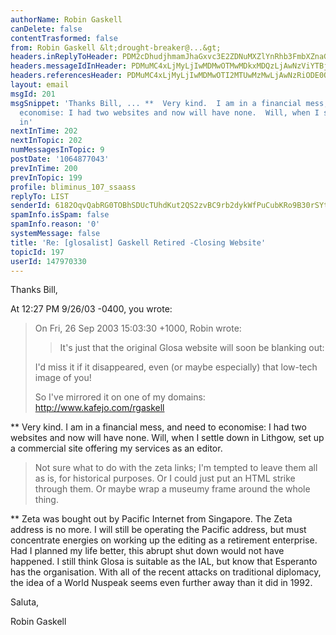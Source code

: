 ```yaml
---
authorName: Robin Gaskell
canDelete: false
contentTrasformed: false
from: Robin Gaskell &lt;drought-breaker@...&gt;
headers.inReplyToHeader: PDM2cDhudjhmamJhaGxvc3E2ZDNuMXZlYnRhb3FmbXZnaGRANGF4LmNvbT4=
headers.messageIdInHeader: PDMuMC4xLjMyLjIwMDMwOTMwMDkxMDQzLjAwNzViYTBjQHBhY2lmaWMubmV0LmF1Pg==
headers.referencesHeader: PDMuMC4xLjMyLjIwMDMwOTI2MTUwMzMwLjAwNzRiODE0QHBhY2lmaWMubmV0LmF1PiA8My4wLjEuMzIuMjAwMzA5MjYxNTAzMzAuMDA3NGI4MTRAcGFjaWZpYy5uZXQuYXU+
layout: email
msgId: 201
msgSnippet: 'Thanks Bill, ... **  Very kind.  I am in a financial mess, and need to
  economise: I had two websites and now will have none.  Will, when I settle down
  in'
nextInTime: 202
nextInTopic: 202
numMessagesInTopic: 9
postDate: '1064877043'
prevInTime: 200
prevInTopic: 199
profile: bliminus_107_ssaass
replyTo: LIST
senderId: 6182OqvQabRG0TOBhSDUcTUhdKut2QS2zvBC9rb2dykWfPuCubKRo9B30rSYtHEAdwqutzXkjkHRUznFxTf2o6TIdPErF0xMajyqgUCm9luyHmgtsw
spamInfo.isSpam: false
spamInfo.reason: '0'
systemMessage: false
title: 'Re: [glosalist] Gaskell Retired -Closing Website'
topicId: 197
userId: 147970330
---
```



Thanks Bill,

At 12:27 PM 9/26/03 -0400, you wrote:
>
>On Fri, 26 Sep 2003 15:03:30 +1000, Robin wrote:
>>It's just that the original Glosa website will soon be blanking out:
>
>I'd miss it if it disappeared,
>even (or maybe especially) that low-tech image of you!
>
>So I've mirrored it on one of my domains: http://www.kafejo.com/rgaskell
>
**  Very kind.  I am in a financial mess, and need to economise: I had two
websites and now will have none.  Will, when I settle down in Lithgow, set
up a commercial site offering my services as an editor.

>Not sure what to do with the zeta links; I'm tempted to leave them all as
is, for historical purposes. Or I could just put an HTML strike through
them.  Or maybe wrap a museumy frame around the whole thing.
>
**  Zeta was bought out by Pacific Internet from Singapore.  The Zeta
address is no more.  I will still be operating the Pacific address, but
must concentrate energies on working up the editing as a retirement
enterprise.  Had I planned my life better, this abrupt shut down would not
have happened.
    I still think Glosa is suitable as the IAL, but know that Esperanto has
the organisation.  With all of the recent attacks on traditional diplomacy,
the idea of a World Nuspeak seems even further away than it did in 1992.

Saluta,

Robin Gaskell




